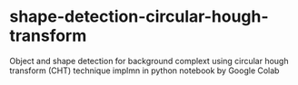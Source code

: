 # shape-detection-circular-hough-transform
Object and shape detection for background complext using circular hough transform (CHT) technique implmn in python notebook by Google Colab
